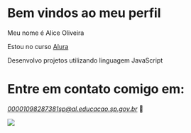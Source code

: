 # Bem vindos ao meu perfil

Meu nome é Alice Oliveira

Estou no curso [Alura](https://www.alura.com.br)

Desenvolvo projetos utilizando linguagem JavaScript



# Entre em contato comigo em: 

*00001098287381sp@al.educacao.sp.gov.br* 📩






  ![](https://media1.tenor.com/m/e0V9lm6khSYAAAAC/sally-face.gif)






